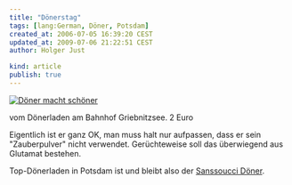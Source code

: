 ```yaml
---
title: "Dönerstag"
tags: [lang:German, Döner, Potsdam]
created_at: 2006-07-05 16:39:20 CEST
updated_at: 2009-07-06 21:22:51 CEST
author: Holger Just

kind: article
publish: true
---
```


<a href="http://www.flickr.com/photos/meine-erde/182458431/"><img src="http://static.flickr.com/52/182458431_bc098d5a64.jpg" alt="Döner macht schöner" title="Döner vom Dönerladen am Bahnhof Griebnitzsee" class="center"/></a>

vom Dönerladen am Bahnhof Griebnitzsee.
2 Euro

Eigentlich ist er ganz OK, man muss halt nur aufpassen, dass er sein "Zauberpulver" nicht verwendet. Gerüchteweise soll das überwiegend aus Glutamat bestehen.

Top-Dönerladen in Potsdam ist und bleibt also der [Sanssoucci Döner](/2006/05/doenerstag).